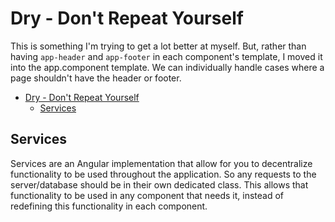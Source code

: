 # Dry - Don't Repeat Yourself

This is something I'm trying to get a lot better at myself.
But, rather than having `app-header` and `app-footer` in each component's template, I moved it into the app.component template.
We can individually handle cases where a page shouldn't have the header or footer.  

- [Dry - Don't Repeat Yourself](#dry---dont-repeat-yourself)
  - [Services](#services)

## Services

Services are an Angular implementation that allow for you to decentralize functionality to be used throughout the application.
So any requests to the server/database should be in their own dedicated class.
This allows that functionality to be used in any component that needs it, instead of redefining this functionality in each component.  
